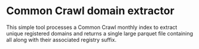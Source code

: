 # Common Crawl domain extractor

This simple tool processes a Common Crawl monthly index to extract unique registered domains and returns a single large parquet file containing all along with their associated registry suffix.
